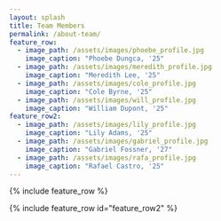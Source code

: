 ```yaml
---
layout: splash
title: Team Members
permalink: /about-team/
feature_row:
  - image_path: /assets/images/phoebe_profile.jpg
    image_caption: "Phoebe Dungca, '25"
  - image_path: /assets/images/meredith_profile.jpg
    image_caption: "Meredith Lee, '25"
  - image_path: /assets/images/cole_profile.jpg
    image_caption: "Cole Byrne, '25"
  - image_path: /assets/images/will_profile.jpg
    image_caption: "William Dupont, '25"
feature_row2:
  - image_path: /assets/images/lily_profile.jpg
    image_caption: "Lily Adams, '25"
  - image_path: /assets/images/gabriel_profile.jpg
    image_caption: "Gabriel Fossner, '27"
  - image_path: /assets/images/rafa_profile.jpg
    image_caption: "Rafael Castro, '25"
---
```


{% include feature_row %}

{% include feature_row id="feature_row2" %}

